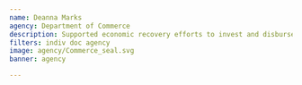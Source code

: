 ```yaml
---
name: Deanna Marks
agency: Department of Commerce
description: Supported economic recovery efforts to invest and disburse $587M in disaster supplemental program funds across Florida, Georgia, South Carolina, Alabama, and Mississippi. As a result, communities have seen infrastructure expansion, business incubation, economic impact analysis, and access to a statewide revolving loan fund.
filters: indiv doc agency
image: agency/Commerce_seal.svg
banner: agency

---
```

